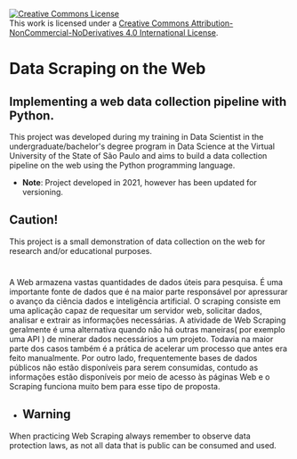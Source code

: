 <a rel="license" href="http://creativecommons.org/licenses/by-nc-nd/4.0/"><img alt="Creative Commons License" style="border-width:0" src="https://i.creativecommons.org/l/by-nc-nd/4.0/88x31.png" /></a><br />This work is licensed under a <a rel="license" href="http://creativecommons.org/licenses/by-nc-nd/4.0/">Creative Commons Attribution-NonCommercial-NoDerivatives 4.0 International License</a>.

# Data Scraping on the Web

## Implementing a web data collection pipeline with Python.
This project was developed during my training in Data Scientist in the undergraduate/bachelor's degree program in Data Science at the Virtual University of the State of São Paulo and aims to build a data collection pipeline on the web using the Python programming language.

* **Note**: Project developed in 2021, however has been updated for versioning.
## **Caution**!
This project is a small demonstration of data collection on the web for research and/or educational purposes.

#
A Web armazena vastas quantidades de dados úteis para pesquisa. É uma importante fonte de dados que é na maior parte responsável por apressurar o avanço da ciência dados e inteligência artificial. O scraping consiste em uma aplicação capaz de requesitar um servidor web, solicitar dados, analisar e extrair as informações necessárias. A atividade de Web Scraping geralmente é uma alternativa quando não há outras maneiras( por exemplo uma API ) de minerar dados necessários a um projeto. Todavia na maior parte dos casos também é a prática de acelerar um processo que antes era feito manualmente. Por outro lado, frequentemente bases de dados públicos não estão disponíveis para serem consumidas, contudo as informações estão disponíveis por meio de acesso às páginas Web e o Scraping funciona muito bem para esse tipo de proposta.
* ## **Warning**
When practicing Web Scraping always remember to observe data protection laws, as not all data that is public can be consumed and used.
